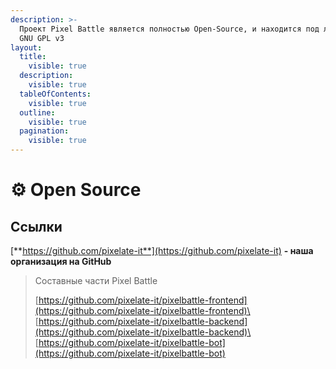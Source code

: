```yaml
---
description: >-
  Проект Pixel Battle является полностью Open-Source, и находится под лицензией
  GNU GPL v3
layout:
  title:
    visible: true
  description:
    visible: true
  tableOfContents:
    visible: true
  outline:
    visible: true
  pagination:
    visible: true
---
```


# ⚙ Open Source

## Ссылки

[**https://github.com/pixelate-it**](https://github.com/pixelate-it) **- наша организация на GitHub**

> Составные части Pixel Battle
>
> [https://github.com/pixelate-it/pixelbattle-frontend](https://github.com/pixelate-it/pixelbattle-frontend)\
> [https://github.com/pixelate-it/pixelbattle-backend](https://github.com/pixelate-it/pixelbattle-backend)\
> [https://github.com/pixelate-it/pixelbattle-bot](https://github.com/pixelate-it/pixelbattle-bot)
